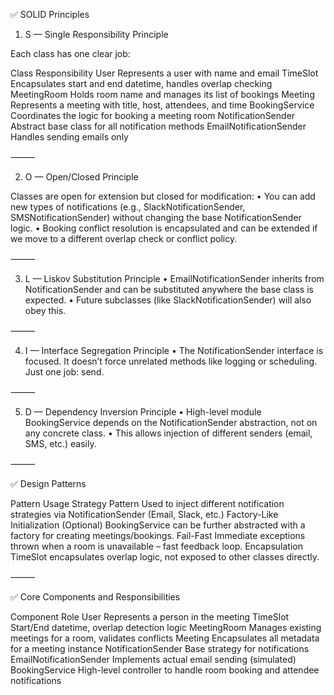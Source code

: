 ✅ SOLID Principles

1. S — Single Responsibility Principle

Each class has one clear job:

Class	Responsibility
User	Represents a user with name and email
TimeSlot	Encapsulates start and end datetime, handles overlap checking
MeetingRoom	Holds room name and manages its list of bookings
Meeting	Represents a meeting with title, host, attendees, and time
BookingService	Coordinates the logic for booking a meeting room
NotificationSender	Abstract base class for all notification methods
EmailNotificationSender	Handles sending emails only


⸻

2. O — Open/Closed Principle

Classes are open for extension but closed for modification:
	•	You can add new types of notifications (e.g., SlackNotificationSender, SMSNotificationSender) without changing the base NotificationSender logic.
	•	Booking conflict resolution is encapsulated and can be extended if we move to a different overlap check or conflict policy.

⸻

3. L — Liskov Substitution Principle
	•	EmailNotificationSender inherits from NotificationSender and can be substituted anywhere the base class is expected.
	•	Future subclasses (like SlackNotificationSender) will also obey this.

⸻

4. I — Interface Segregation Principle
	•	The NotificationSender interface is focused. It doesn’t force unrelated methods like logging or scheduling. Just one job: send.

⸻

5. D — Dependency Inversion Principle
	•	High-level module BookingService depends on the NotificationSender abstraction, not on any concrete class.
	•	This allows injection of different senders (email, SMS, etc.) easily.

⸻

✅ Design Patterns

Pattern	Usage
Strategy Pattern	Used to inject different notification strategies via NotificationSender (Email, Slack, etc.)
Factory-Like Initialization (Optional)	BookingService can be further abstracted with a factory for creating meetings/bookings.
Fail-Fast	Immediate exceptions thrown when a room is unavailable – fast feedback loop.
Encapsulation	TimeSlot encapsulates overlap logic, not exposed to other classes directly.


⸻

✅ Core Components and Responsibilities

Component	Role
User	Represents a person in the meeting
TimeSlot	Start/End datetime, overlap detection logic
MeetingRoom	Manages existing meetings for a room, validates conflicts
Meeting	Encapsulates all metadata for a meeting instance
NotificationSender	Base strategy for notifications
EmailNotificationSender	Implements actual email sending (simulated)
BookingService	High-level controller to handle room booking and attendee notifications


